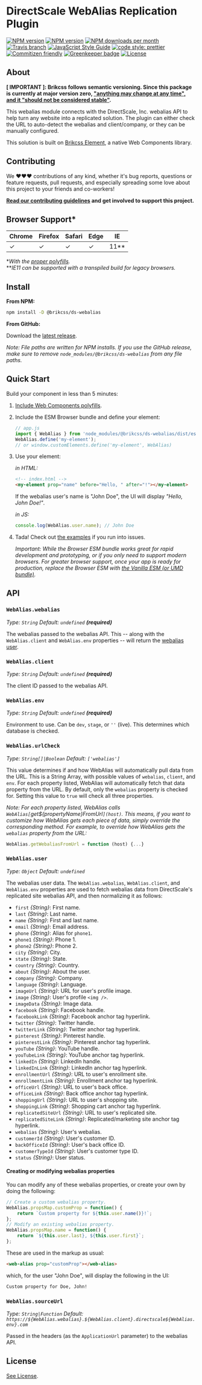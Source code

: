 # DirectScale WebAlias Replication Plugin

<!-- Shields. -->
<p>
    <!-- NPM version. -->
    <a href="https://www.npmjs.com/package/@brikcss/ds-webalias"><img alt="NPM version" src="https://img.shields.io/npm/v/@brikcss/ds-webalias.svg?style=flat-square"></a>
    <!-- NPM tag version. -->
    <a href="https://www.npmjs.com/package/@brikcss/ds-webalias"><img alt="NPM version" src="https://img.shields.io/npm/v/@brikcss/ds-webalias/next.svg?style=flat-square"></a>
    <!-- NPM downloads/month. -->
    <a href="https://www.npmjs.com/package/@brikcss/ds-webalias"><img alt="NPM downloads per month" src="https://img.shields.io/npm/dm/@brikcss/ds-webalias.svg?style=flat-square"></a>
    <!-- Travis branch. -->
    <a href="https://github.com/brikcss/ds-webalias/tree/master"><img alt="Travis branch" src="https://img.shields.io/travis/rust-lang/rust/master.svg?style=flat-square&label=master"></a>
    <!-- Codacy. -->
    <!-- <a href="https://www.codacy.com"><img alt="Codacy code quality" src="https://img.shields.io/codacy/grade//master.svg?style=flat-square"></a> -->
    <!-- <a href="https://www.codacy.com"><img alt="Codacy code coverage" src="https://img.shields.io/codacy/coverage//master.svg?style=flat-square"></a> -->
    <!-- Coveralls -->
    <!-- <a href='https://coveralls.io/github/brikcss/ds-webalias?branch=master'><img src='https://img.shields.io/coveralls/github/brikcss/ds-webalias/master.svg?style=flat-square' alt='Coverage Status' /></a> -->
    <!-- JS Standard style. -->
    <a href="https://standardjs.com"><img alt="JavaScript Style Guide" src="https://img.shields.io/badge/code_style-standard-brightgreen.svg?style=flat-square"></a>
    <!-- Prettier code style. -->
    <a href="https://prettier.io/"><img alt="code style: prettier" src="https://img.shields.io/badge/code_style-prettier-ff69b4.svg?style=flat-square"></a>
    <!-- Semantic release. -->
    <!-- <a href="https://github.com/semantic-release/semantic-release"><img alt="semantic release" src="https://img.shields.io/badge/%20%20%F0%9F%93%A6%F0%9F%9A%80-semantic--release-e10079.svg?style=flat-square"></a> -->
    <!-- Commitizen friendly. -->
    <a href="http://commitizen.github.io/cz-cli/"><img alt="Commitizen friendly" src="https://img.shields.io/badge/commitizen-friendly-brightgreen.svg?style=flat-square"></a>
    <!-- Greenkeeper. -->
    <a href="https://greenkeeper.io/"><img src="https://badges.greenkeeper.io/brikcss/ds-webalias.svg?style=flat-square" alt="Greenkeeper badge"></a>
    <!-- MIT License. -->
    <a href="LICENSE.md"><img alt="License" src="https://img.shields.io/npm/l/express.svg?style=flat-square"></a>
</p>

## About

<strong>\[ IMPORTANT \]: Brikcss follows semantic versioning. Since this package is currently at major version zero, <a href="https://semver.org/#spec-item-4" target="_blank">"anything may change at any time", and it "should not be considered stable"</a>.</strong>

This webalias module connects with the DirectScale, Inc. webalias API to help turn any website into a replicated solution. The plugin can either check the URL to auto-detect the webalias and client/company, or they can be manually configured.

This solution is built on [Brikcss Element](https://github.com/brikcss/element), a native Web Components library.

## Contributing

We ❤️❤️❤️ contributions of any kind, whether it's bug reports, questions or feature requests, pull requests, and especially spreading some love about this project to your friends and co-workers!

**[Read our contributing guidelines](./CONTRIBUTING.md) and get involved to support this project.**

## Browser Support\*

| Chrome | Firefox | Safari | Edge | IE     |
| ------ | ------- | ------ | ---- | ------ |
| ✓      | ✓       | ✓      | ✓    | 11\*\* |

\*_With the [proper polyfills](#getting-started)._<br>
\*\*_IE11 can be supported with a transpiled build for legacy browsers._

## Install

**From NPM:**

```bash
npm install -D @brikcss/ds-webalias
```

**From GitHub:**

Download the [latest release](https://github.com/brikcss/ds-webalias/releases/latest).

_Note: File paths are written for NPM installs. If you use the GitHub release, make sure to remove `node_modules/@brikcss/ds-webalias` from any file paths._

## Quick Start

Build your component in less than 5 minutes:

1. [Include Web Components polyfills](https://github.com/brikcss/element/blob/master/docs/web-components-polyfills.md).

2. Include the ESM Browser bundle and define your element:

    ```js
    // app.js
    import { WebAlias } from 'node_modules/@brikcss/ds-webalias/dist/esm/webalias.browser.js';
    WebAlias.define('my-element');
    // or window.customElements.define('my-element', WebAlias)
    ```

3. Use your element:

    _in HTML:_

    ```html
    <!-- index.html -->
    <my-element prop="name" before="Hello, " after="!"></my-element>
    ```

    If the webalias user's name is "John Doe", the UI will display _"Hello, John Doe!"_.

    _in JS:_

    ```js
    console.log(WebAlias.user.name); // John Doe
    ```

4. Tada! Check out [the examples](./examples) if you run into issues.

    _Important: While the Browser ESM bundle works great for rapid development and prototyping, or if you only need to support modern browsers. For greater browser support, once your app is ready for production, replace the Browser ESM with [the Vanilla ESM (or UMD bundle)](https://github.com/brikcss/element/blob/master/docs/including-brikcss-modules.md)._

## API

### `WebAlias.webalias`

_Type: `String` Default: `undefined` **(required)**_

The webalias passed to the webalias API. This -- along with the `WebAlias.client` and `WebAlias.env` properties -- will return the [webalias user](#webaliasuser).

### `WebAlias.client`

_Type: `String` Default: `undefined` **(required)**_

The client ID passed to the webalias API.

### `WebAlias.env`

_Type: `String` Default: `undefined` **(required)**_

Environment to use. Can be `dev`, `stage`, or `''` (live). This determines which database is checked.

### `WebAlias.urlCheck`

_Type: `String[]|Boolean` Default: `['webalias']`_

This value determines if and how WebAlias will automatically pull data from the URL. This is a String Array, with possible values of `webalias`, `client`, and `env`. For each property listed, WebAlias will automatically fetch that data property from the URL. By default, only the `webalias` property is checked for. Setting this value to `true` will check all three properties.

_Note: For each property listed, WebAlias calls `WebAlias[`get\${propertyName}FromUrl`](host)`. This means, if you want to customize how WebAlias gets each piece of data, simply override the corresponding method. For example, to override how WebAlias gets the `webalias` property from the URL:_

```js
WebAlias.getWebaliasFromUrl = function (host) {...}
```

### `WebAlias.user`

_Type: `Object` Default: `undefined`_

The webalias user data. The `WebAlias.webalias`, `WebAlias.client`, and `WebAlias.env` properties are used to fetch webalias data from DirectScale's replicated site webalias API, and then normalizing it as follows:

-   `first` _{String}_: First name.
-   `last` _{String}_: Last name.
-   `name` _{String}_: First and last name.
-   `email` _{String}_: Email address.
-   `phone` _{String}_: Alias for `phone1`.
-   `phone1` _{String}_: Phone 1.
-   `phone2` _{String}_: Phone 2.
-   `city` _{String}_: City.
-   `state` _{String}_: State.
-   `country` _{String}_: Country.
-   `about` _{String}_: About the user.
-   `company` _{String}_: Company.
-   `language` _{String}_: Language.
-   `imageUrl` _{String}_: URL for user's profile image.
-   `image` _{String}_: User's profile `<img />`.
-   `imageData` _{String}_: Image data.
-   `facebook` _{String}_: Facebook handle.
-   `facebookLink` _{String}_: Facebook anchor tag hyperlink.
-   `twitter` _{String}_: Twitter handle.
-   `twitterLink` _{String}_: Twitter anchor tag hyperlink.
-   `pinterest` _{String}_: Pinterest handle.
-   `pinterestLink` _{String}_: Pinterest anchor tag hyperlink.
-   `youTube` _{String}_: YouTube handle.
-   `youTubeLink` _{String}_: YouTube anchor tag hyperlink.
-   `linkedIn` _{String}_: LinkedIn handle.
-   `linkedInLink` _{String}_: LinkedIn anchor tag hyperlink.
-   `enrollmentUrl` _{String}_: URL to user's enrollment site.
-   `enrollmentLink` _{String}_: Enrollment anchor tag hyperlink.
-   `officeUrl` _{String}_: URL to user's back office.
-   `officeLink` _{String}_: Back office anchor tag hyperlink.
-   `shoppingUrl` _{String}_: URL to user's shopping site.
-   `shoppingLink` _{String}_: Shopping cart anchor tag hyperlink.
-   `replicatedSiteUrl` _{String}_: URL to user's replicated site.
-   `replicatedSiteLink` _{String}_: Replicated/marketing site anchor tag hyperlink.
-   `webalias` _{String}_: User's webalias.
-   `customerId` _{String}_: User's customer ID.
-   `backOfficeId` _{String}_: User's back office ID.
-   `customerTypeId` _{String}_: User's customer type ID.
-   `status` _{String}_: User status.

#### Creating or modifying webalias properties

You can modify any of these webalias properties, or create your own by doing the following:

```js
// Create a custom webalias property.
WebAlias.propsMap.customProp = function() {
    return `Custom property for ${this.user.name()}!`;
};
// Modify an existing webalias property.
WebAlias.propsMap.name = function() {
    return `${this.user.last}, ${this.user.first}`;
};
```

These are used in the markup as usual:

```html
<web-alias prop="customProp"></web-alias>
```

which, for the user "John Doe", will display the following in the UI:

```html
Custom property for Doe, John!
```

### `WebAlias.sourceUrl`

_Type: `String|Function` Default: `https://${WebAlias.webalias}.${WebAlias.client}.directscale${WebAlias.env}.com`_

Passed in the headers (as the `ApplicationUrl` parameter) to the webalias API.

## License

[See License](LICENSE.md).
